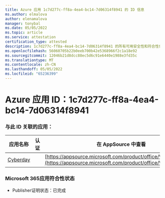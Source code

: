 ```yaml
---
title: Azure 应用 1c7d277c-ff8a-4ea4-bc14-7d06314f8941 的 ID 信息
ms.author: elmalova
author: elenamalova
manager: tonybal
ms.date: 05/05/2022
ms.topic: article
ms.service: attestation
certification_type: attested
description: 1c7d277c-ff8a-4ea4-bc14-7d06314f8941 的所有可用安全性和符合性信息信息。
ms.openlocfilehash: 56060705b22b0eeb700b42e5368966f2c1a18e92
ms.sourcegitcommit: 12046b21d8dcc88ec5d6c91e6440e1988e3fd35c
ms.translationtype: MT
ms.contentlocale: zh-CN
ms.lasthandoff: 05/05/2022
ms.locfileid: "65236399"
---
```

# <a name="azure-app-id-1c7d277c-ff8a-4ea4-bc14-7d06314f8941"></a>Azure 应用 ID：1c7d277c-ff8a-4ea4-bc14-7d06314f8941


### <a name="apps-associated-with-this-id"></a>与此 ID 关联的应用：
| **应用名称** | **认证** | **在 AppSource 中查看** |
|--------------|---------------|-----------------------|
| [Cyberday](../forward/WA200001774.md) |  | [https://appsource.microsoft.com/product/office/WA200001774](https://appsource.microsoft.com/product/office/WA200001774) |

### <a name="microsoft-365-app-compliance-status"></a>Microsoft 365应用符合性状态
- Publisher证明状态：已完成
